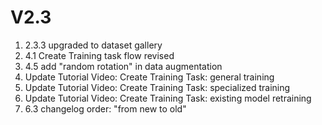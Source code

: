 # V2.3

1. 2.3.3 upgraded to dataset gallery
2. 4.1 Create Training task flow revised
3. 4.5 add "random rotation" in data augmentation
4. Update Tutorial Video: Create Training Task: general training
5. Update Tutorial Video: Create Training Task: specialized training
6. Update Tutorial Video: Create Training Task: existing model retraining
7. 6.3 changelog order: "from new to old"

